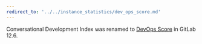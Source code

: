 ```yaml
---
redirect_to: '../../instance_statistics/dev_ops_score.md'
---
```


Conversational Development Index was renamed to [DevOps Score](../../instance_statistics/dev_ops_score.md) in GitLab 12.6.
